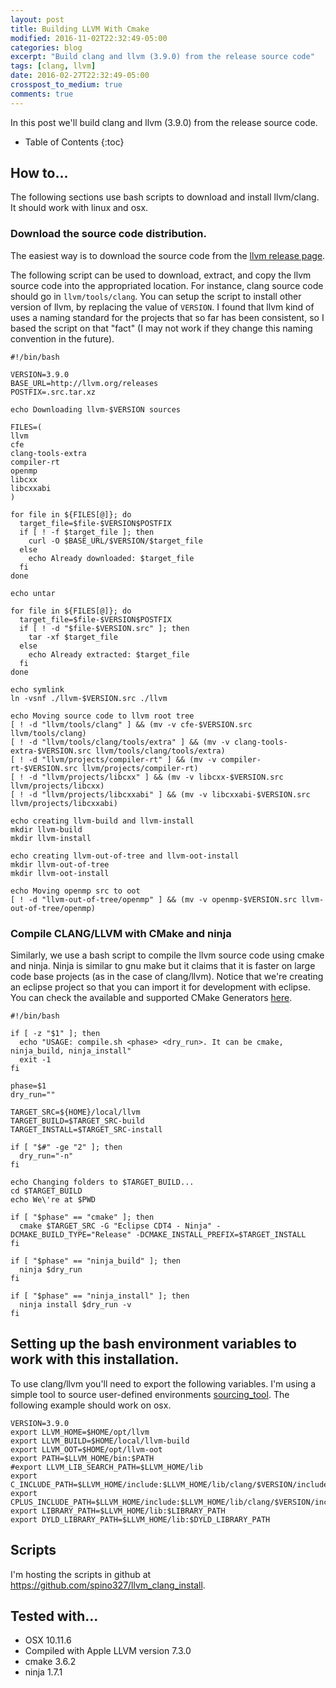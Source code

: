 ```yaml
---
layout: post
title: Building LLVM With Cmake
modified: 2016-11-02T22:32:49-05:00
categories: blog
excerpt: "Build clang and llvm (3.9.0) from the release source code"
tags: [clang, llvm]
date: 2016-02-27T22:32:49-05:00
crosspost_to_medium: true
comments: true
---
```


In this post we'll build clang and llvm (3.9.0) from the release source code. 

* Table of Contents
{:toc}

## How to...

The following sections use bash scripts to download and install llvm/clang. It should work with linux and osx.

### Download the source code distribution.

The easiest way is to download the source code from the <a target="null" href="http://llvm.org/releases/download.html#3.9.0">llvm release page</a>.

The following script can be used to download, extract, and copy the llvm source code into the appropriated location. For instance, clang source code should go in `llvm/tools/clang`. You can setup the script to install other version of llvm, by replacing the value of `VERSION`. I found that llvm kind of uses a naming standard for the projects that so far has been consistent, so I based the script on that "fact" (I may not work if they change this naming convention in the future). 

    #!/bin/bash
    
    VERSION=3.9.0
    BASE_URL=http://llvm.org/releases
    POSTFIX=.src.tar.xz
    
    echo Downloading llvm-$VERSION sources
    
    FILES=(
    llvm
    cfe
    clang-tools-extra
    compiler-rt
    openmp
    libcxx
    libcxxabi
    )
    
    for file in ${FILES[@]}; do
      target_file=$file-$VERSION$POSTFIX
      if [ ! -f $target_file ]; then
        curl -O $BASE_URL/$VERSION/$target_file
      else
        echo Already downloaded: $target_file
      fi
    done
    
    echo untar
    
    for file in ${FILES[@]}; do
      target_file=$file-$VERSION$POSTFIX
      if [ ! -d "$file-$VERSION.src" ]; then
        tar -xf $target_file
      else
        echo Already extracted: $target_file
      fi
    done
    
    echo symlink
    ln -vsnf ./llvm-$VERSION.src ./llvm 
    
    echo Moving source code to llvm root tree
    [ ! -d "llvm/tools/clang" ] && (mv -v cfe-$VERSION.src llvm/tools/clang)
    [ ! -d "llvm/tools/clang/tools/extra" ] && (mv -v clang-tools-extra-$VERSION.src llvm/tools/clang/tools/extra)
    [ ! -d "llvm/projects/compiler-rt" ] && (mv -v compiler-rt-$VERSION.src llvm/projects/compiler-rt)
    [ ! -d "llvm/projects/libcxx" ] && (mv -v libcxx-$VERSION.src llvm/projects/libcxx)
    [ ! -d "llvm/projects/libcxxabi" ] && (mv -v libcxxabi-$VERSION.src llvm/projects/libcxxabi)
    
    echo creating llvm-build and llvm-install
    mkdir llvm-build
    mkdir llvm-install
    
    echo creating llvm-out-of-tree and llvm-oot-install
    mkdir llvm-out-of-tree
    mkdir llvm-oot-install
    
    echo Moving openmp src to oot
    [ ! -d "llvm-out-of-tree/openmp" ] && (mv -v openmp-$VERSION.src llvm-out-of-tree/openmp)

### Compile CLANG/LLVM with CMake and ninja

Similarly, we use a bash script to compile the llvm source code using cmake and ninja. Ninja is similar to gnu make but it claims that it is faster on large code base projects (as in the case of clang/llvm). Notice that we're creating an eclipse project so that you can import it for development with eclipse. You can check the available and supported CMake Generators <a target="null" href="https://cmake.org/cmake/help/v3.6/manual/cmake-generators.7.html">here</a>.

    #!/bin/bash
    
    if [ -z "$1" ]; then
      echo "USAGE: compile.sh <phase> <dry_run>. It can be cmake, ninja_build, ninja_install"
      exit -1
    fi
    
    phase=$1
    dry_run=""
    
    TARGET_SRC=${HOME}/local/llvm
    TARGET_BUILD=$TARGET_SRC-build
    TARGET_INSTALL=$TARGET_SRC-install
    
    if [ "$#" -ge "2" ]; then
      dry_run="-n"
    fi
    
    echo Changing folders to $TARGET_BUILD...
    cd $TARGET_BUILD
    echo We\'re at $PWD
    
    if [ "$phase" == "cmake" ]; then
      cmake $TARGET_SRC -G "Eclipse CDT4 - Ninja" -DCMAKE_BUILD_TYPE="Release" -DCMAKE_INSTALL_PREFIX=$TARGET_INSTALL
    fi
    
    if [ "$phase" == "ninja_build" ]; then
      ninja $dry_run
    fi
    
    if [ "$phase" == "ninja_install" ]; then
      ninja install $dry_run -v
    fi

## Setting up the bash environment variables to work with this installation.

To use clang/llvm you'll need to export the following variables. I'm using a simple tool to source user-defined environments <a target="null" href="https://github.com/spino327/sourcing_tool">sourcing_tool</a>. The following example should work on osx.

    VERSION=3.9.0
    export LLVM_HOME=$HOME/opt/llvm
    export LLVM_BUILD=$HOME/local/llvm-build
    export LLVM_OOT=$HOME/opt/llvm-oot
    export PATH=$LLVM_HOME/bin:$PATH
    #export LLVM_LIB_SEARCH_PATH=$LLVM_HOME/lib
    export C_INCLUDE_PATH=$LLVM_HOME/include:$LLVM_HOME/lib/clang/$VERSION/include:$C_INCLUDE_PATH
    export CPLUS_INCLUDE_PATH=$LLVM_HOME/include:$LLVM_HOME/lib/clang/$VERSION/include:$LLVM_HOME/include/c++/v1:$CPLUS_INCLUDE_PATH
    export LIBRARY_PATH=$LLVM_HOME/lib:$LIBRARY_PATH
    export DYLD_LIBRARY_PATH=$LLVM_HOME/lib:$DYLD_LIBRARY_PATH

## Scripts

I'm hosting the scripts in github at <a target="null" href="https://github.com/spino327/llvm_clang_install">https://github.com/spino327/llvm_clang_install</a>.

## Tested with...

* OSX 10.11.6
* Compiled with Apple LLVM version 7.3.0
* cmake 3.6.2
* ninja 1.7.1
